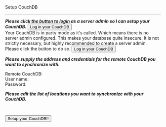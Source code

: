 Setup CouchDB
_____

<div ng-hide="state.configAccessible">
<b><em>Please click the button to login as a server admin so I can setup your CouchDB.</em></b>
<button class="btn btn-small btn-primary" ng-click="openLogin()">Log
in your CouchDB</button>
</div>

<span ng-show="state.partyMode">
Your CouchDB is in party mode as it's called. Which means there is no
server admin configured. This makes your database quite insecure. It
is not strictly necessary, but highly recommended to create a server
admin. Please click the button to do so.
<button class="btn btn-small btn-primary" ng-click="createServerAdmin()">Log
in your CouchDB</button>
</span>

<b><i>Please supply the address and credentials for the remote CouchDB you want to
synchronize with.<p></i></b>

Remote CouchDB: <a href="#" id="remoteUrl" data-type="text"></a> <br>
User name: <a href="#" id="remoteUserName" data-type="text" ></a> <br> 
Password: <a href="#" id="remotePassword" data-type="password" ></a> <br>

<b><i>Please edit the list of locations you want to synchronize with
your CouchDB.<p></i></b>
<a href="#" id="locationsToSync" data-type="checklist"
data-original-title="Select locations"></a> <br>

<p><p>

<button class="btn btn-small btn-primary"
ng-click="setupSimple()">Setup your CouchDB!!</button>

